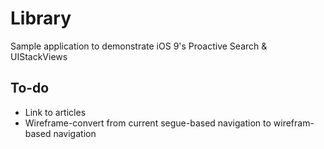 # Library

Sample application to demonstrate iOS 9's Proactive Search & UIStackViews

## To-do

* Link to articles
* Wireframe-convert from current segue-based navigation to wirefram-based navigation